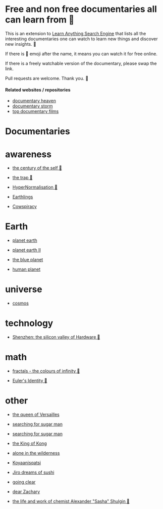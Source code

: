 # Free and non free documentaries all can learn from 🎥

This is an extension to [Learn Anything Search Engine](https://learn-anything.xyz/) that lists all the interesting documentaries one can watch to learn new things and discover new insights. 🔭

If there is 👀 emoji after the name, it means you can watch it for free online. 

If there is a freely watchable version of the documentary, please swap the link.

Pull requests are welcome. Thank you. 💙

#### Related websites / repositories 

- [documentary heaven](http://documentaryheaven.com/)
- [documentary storm](https://documentarystorm.com/)
- [top documentary films](http://topdocumentaryfilms.com/)

# Documentaries

# awareness


- [the century of the self 👀](https://www.youtube.com/watch?v=eJ3RzGoQC4s)

- [the trap 👀](https://www.youtube.com/watch?v=y97Ywl7RtUw)

- [HyperNormalisation 👀](https://www.youtube.com/watch?v=-fny99f8amM)

- [Earthlings](https://letterboxd.com/film/earthlings/)

- [Cowspiracy](https://letterboxd.com/film/cowspiracy-the-sustainability-secret/)


# Earth


- [planet earth](https://letterboxd.com/film/planet-earth-2006/)

- [planet earth II](https://letterboxd.com/film/planet-earth-ii/)

- [the blue planet](https://letterboxd.com/film/the-blue-planet/)

- [human planet](https://letterboxd.com/film/human-planet/)


# universe


- [cosmos](cosmos)


# technology


- [Shenzhen: the silicon valley of Hardware  👀](https://www.youtube.com/watch?v=SGJ5cZnoodY)


# math


- [fractals - the colours of infinity 👀](http://topdocumentaryfilms.com/fractals-colors-infinity/)

- [Euler's Identity 👀](https://www.youtube.com/watch?v=sKtloBAuP74)


# other


- [the queen of Versailles](https://letterboxd.com/film/the-queen-of-versailles/)

- [searching for sugar man](https://letterboxd.com/film/searching-for-sugar-man/)

- [searching for sugar man](https://letterboxd.com/film/searching-for-sugar-man/)

- [the King of Kong](https://letterboxd.com/film/the-king-of-kong/)

- [alone in the wilderness](https://letterboxd.com/film/alone-in-the-wilderness/)

- [Koyaanisqatsi](https://letterboxd.com/film/koyaanisqatsi/)

- [Jiro dreams of sushi](https://letterboxd.com/film/jiro-dreams-of-sushi/)

- [going clear](https://letterboxd.com/film/going-clear-scientology-and-the-prison-of-belief/)

- [dear Zachary](https://letterboxd.com/film/dear-zachary-a-letter-to-a-son-about-his-father/)

- [the life and work of chemist Alexander "Sasha" Shulgin 👀](https://www.youtube.com/watch?v=nP7mRrsNFWI)

